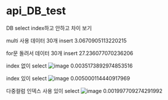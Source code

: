 # api_DB_test
DB select index하고 안하고 차이 보기


multi 사용 데이터 30개 insert
3.0670905113220215




for문 돌려서 데이터 30개 insert
27.236077070236206

index 없이 select
![image](https://github.com/user-attachments/assets/b26359da-8505-4db5-9cae-d951fef94ab7)
0.0035173892974853516


index 있이 select
  ![image](https://github.com/user-attachments/assets/8d3830da-97d2-40cd-a3ad-b52adfd8b7c3)
0.005000114440917969


다중컬럼 인덱스 사용 있이 select
![image](https://github.com/user-attachments/assets/938fe149-a390-4504-b22f-1c5d4561ebe3)
0.001997709274291992
